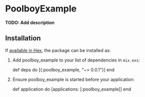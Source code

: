 # PoolboyExample

**TODO: Add description**

## Installation

If [available in Hex](https://hex.pm/docs/publish), the package can be installed as:

  1. Add poolboy_example to your list of dependencies in `mix.exs`:

        def deps do
          [{:poolboy_example, "~> 0.0.1"}]
        end

  2. Ensure poolboy_example is started before your application:

        def application do
          [applications: [:poolboy_example]]
        end

